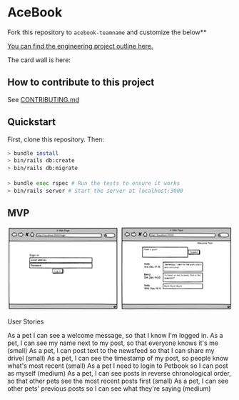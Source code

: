 # AceBook

Fork this repository to `acebook-teamname` and customize
the below**

[You can find the engineering project outline here.](https://github.com/makersacademy/course/tree/master/engineering_projects/rails)

The card wall is here: <please update>

## How to contribute to this project
See [CONTRIBUTING.md](CONTRIBUTING.md)

## Quickstart

First, clone this repository. Then:

```bash
> bundle install
> bin/rails db:create
> bin/rails db:migrate

> bundle exec rspec # Run the tests to ensure it works
> bin/rails server # Start the server at localhost:3000
```


## MVP

<img src="mvp_sign_in.23.17.png" width="250px" />
<img src="mvp_news_feed.23.26.png" width="250px" />

User Stories<br>

As a pet I can see a welcome message, so that I know I'm logged in.
As a pet, I can see my name next to my post, so that everyone knows it's me (small)
As a pet, I can post text to the newsfeed so that I can share my drivel (small)
As a pet, I can see the timestamp of my post, so people know what's most recent (small)
As a pet I need to login to Petbook so I can post as myself (medium)
As a pet, I can see posts in reverse chronological order, so that other pets see the most recent posts first (small)
As a pet, I can see other pets' previous posts so I can see what they're saying (medium)
